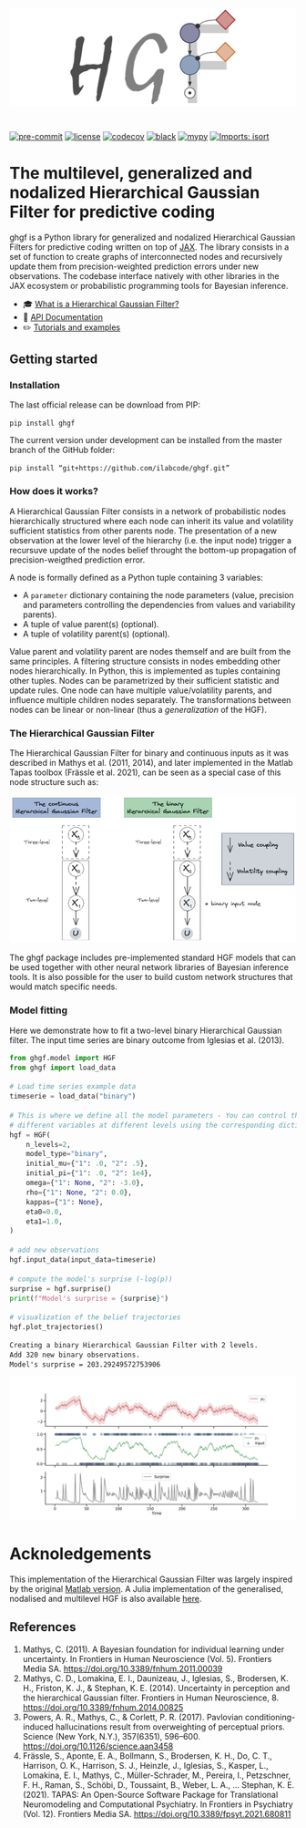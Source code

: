 <img src="docs/source/images/logo.svg" align="center" alt="hgf" VSPACE=30>

[![pre-commit](https://img.shields.io/badge/pre--commit-enabled-brightgreen?logo=pre-commit&logoColor=white)](https://github.com/pre-commit/pre-commit) [![license](https://img.shields.io/badge/License-GPL%20v3-blue.svg)](https://github.com/ilabcode/ghgf/blob/master/LICENSE) [![codecov](https://codecov.io/gh/ilabcode/ghgf/branch/master/graph/badge.svg)](https://codecov.io/gh/ilabcode/ghgf) [![black](https://img.shields.io/badge/code%20style-black-000000.svg)](https://github.com/psf/black) [![mypy](http://www.mypy-lang.org/static/mypy_badge.svg)](http://mypy-lang.org/) [![Imports: isort](https://img.shields.io/badge/%20imports-isort-%231674b1?style=flat&labelColor=ef8336)](https://pycqa.github.io/isort/)

# The multilevel, generalized and nodalized Hierarchical Gaussian Filter for predictive coding

ghgf is a Python library for generalized and nodalized Hierarchical Gaussian Filters for predictive coding written on top of [JAX](https://jax.readthedocs.io/en/latest/jax.html). The library consists in a set of function to create graphs of interconnected nodes and recursively update them from precision-weighted prediction errors under new observations. The codebase interface natively with other libraries in the JAX ecosystem or  probabilistic programming tools for Bayesian inference.

* 🎓 [What is a Hierarchical Gaussian Filter?](https://ilabcode.github.io/ghgf/theory.html)  
* 📖 [API Documentation](https://ilabcode.github.io/ghgf/)  
* ✏️ [Tutorials and examples](https://ilabcode.github.io/ghgf/tutorials.html)  

## Getting started

### Installation

The last official release can be download from PIP:

`pip install ghgf`

The current version under development can be installed from the master branch of the GitHub folder:

`pip install “git+https://github.com/ilabcode/ghgf.git”`

### How does it works?

A Hierarchical Gaussian Filter consists in a network of probabilistic nodes hierarchically structured where each node can inherit its value and volatility sufficient statistics from other parents node. The presentation of a new observation at the lower level of the hierarchy (i.e. the input node) trigger a recursuve update of the nodes belief throught the bottom-up propagation of precision-weigthed prediction error.

A node is formally defined as a Python tuple containing 3 variables:

* A `parameter` dictionary containing the node parameters (value, precision and parameters controlling the dependencies from values and variability parents).
* A tuple of value parent(s) (optional).
* A tuple of volatility parent(s) (optional).

Value parent and volatility parent are nodes themself and are built from the same principles. A filtering structure consists in nodes embedding other nodes hierarchically. In Python, this is implemented as tuples containing other tuples. Nodes can be parametrized by their sufficient statistic and update rules. One node can have multiple value/volatility parents, and influence multiple children nodes separately. The transformations between nodes can be linear or non-linear (thus a *generalization* of the HGF).

### The Hierarchical Gaussian Filter

The Hierarchical Gaussian Filter for binary and continuous inputs as it was described in Mathys et al. (2011, 2014), and later implemented in the Matlab Tapas toolbox (Frässle et al. 2021), can be seen as a special case of this node structure such as:

![Figure2](./docs/source/images/hgf.png)

The ghgf package includes pre-implemented standard HGF models that can be used together with other neural network libraries of Bayesian inference tools. It is also possible for the user to build custom network structures that would match specific needs.

### Model fitting

Here we demonstrate how to fit a two-level binary Hierarchical Gaussian filter. The input time series are binary outcome from Iglesias et al. (2013).

```python
from ghgf.model import HGF
from ghgf import load_data

# Load time series example data
timeserie = load_data("binary")

# This is where we define all the model parameters - You can control the value of
# different variables at different levels using the corresponding dictionary.
hgf = HGF(
    n_levels=2,
    model_type="binary",
    initial_mu={"1": .0, "2": .5},
    initial_pi={"1": .0, "2": 1e4},
    omega={"1": None, "2": -3.0},
    rho={"1": None, "2": 0.0},
    kappas={"1": None},
    eta0=0.0,
    eta1=1.0,
)

# add new observations
hgf.input_data(input_data=timeserie)

# compute the model's surprise (-log(p))
surprise = hgf.surprise()
print(f"Model's surprise = {surprise}")

# visualization of the belief trajectories
hgf.plot_trajectories()
```

`Creating a binary Hierarchical Gaussian Filter with 2 levels.`  
`Add 320 new binary observations.`  
`Model's surprise = 203.29249572753906`

![png](./docs/source/images/trajectories.png)

# Acknoledgements

This implementation of the Hierarchical Gaussian Filter was largely inspired by the original [Matlab version](https://translationalneuromodeling.github.io/tapas). A Julia implementation of the generalised, nodalised and multilevel HGF is also available [here](https://github.com/ilabcode/HGF.jl).

## References

1. Mathys, C. (2011). A Bayesian foundation for individual learning under uncertainty. In Frontiers in Human Neuroscience (Vol. 5). Frontiers Media SA. https://doi.org/10.3389/fnhum.2011.00039
2. Mathys, C. D., Lomakina, E. I., Daunizeau, J., Iglesias, S., Brodersen, K. H., Friston, K. J., & Stephan, K. E. (2014). Uncertainty in perception and the hierarchical Gaussian filter. Frontiers in Human Neuroscience, 8. https://doi.org/10.3389/fnhum.2014.00825
3. Powers, A. R., Mathys, C., & Corlett, P. R. (2017). Pavlovian conditioning-induced hallucinations result from overweighting of perceptual priors. Science (New York, N.Y.), 357(6351), 596–600. https://doi.org/10.1126/science.aan3458
4. Frässle, S., Aponte, E. A., Bollmann, S., Brodersen, K. H., Do, C. T., Harrison, O. K., Harrison, S. J., Heinzle, J., Iglesias, S., Kasper, L., Lomakina, E. I., Mathys, C., Müller-Schrader, M., Pereira, I., Petzschner, F. H., Raman, S., Schöbi, D., Toussaint, B., Weber, L. A., … Stephan, K. E. (2021). TAPAS: An Open-Source Software Package for Translational Neuromodeling and Computational Psychiatry. In Frontiers in Psychiatry (Vol. 12). Frontiers Media SA. https://doi.org/10.3389/fpsyt.2021.680811
